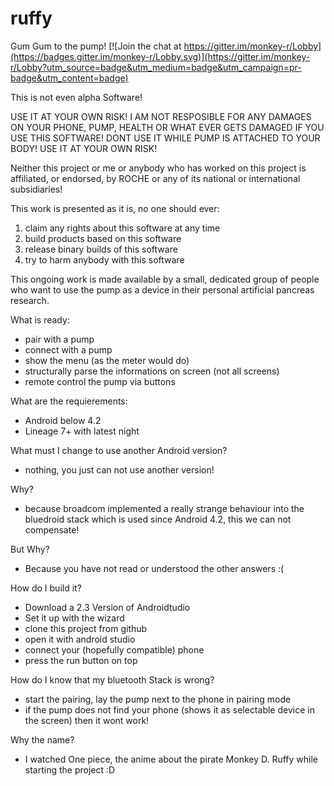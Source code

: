 # ruffy
Gum Gum to the pump!
[![Join the chat at https://gitter.im/monkey-r/Lobby](https://badges.gitter.im/monkey-r/Lobby.svg)](https://gitter.im/monkey-r/Lobby?utm_source=badge&utm_medium=badge&utm_campaign=pr-badge&utm_content=badge)

This is not even alpha Software!

USE IT AT YOUR OWN RISK!
I AM NOT RESPOSIBLE FOR ANY DAMAGES ON YOUR PHONE, PUMP, HEALTH OR WHAT EVER GETS DAMAGED IF YOU USE THIS SOFTWARE!
DONT USE IT WHILE PUMP IS ATTACHED TO YOUR BODY!
USE IT AT YOUR OWN RISK!

Neither this project or me or anybody who has worked on this project is affiliated, or endorsed, by ROCHE or any of its national or international subsidiaries!

This work is presented as it is, no one should ever:

1. claim any rights about this software at any time
1. build products based on this software
1. release binary builds of this software
1. try to harm anybody with this software
    
This ongoing work is made available by a small, dedicated group of people who want to use the pump as a device in their personal artificial pancreas research.

What is ready:

* pair with a pump
* connect with a pump
* show the menu (as the meter would do)
* structurally parse the informations on screen (not all screens)
* remote control the pump via buttons

What are the requierements:

* Android below 4.2
* Lineage 7+ with latest night

What must I change to use another Android version?

* nothing, you just can not use another version!

Why?

* because broadcom implemented a really strange behaviour into the bluedroid stack which is used since Android 4.2, this we can not compensate!

But Why?

* Because you have not read or understood the other answers :(  

How do I build it?

* Download a 2.3 Version of Androidtudio
* Set it up with the wizard
* clone this project from github
* open it with android studio
* connect your (hopefully compatible) phone
* press the run button on top 

How do I know that my bluetooth Stack is wrong?

* start the pairing, lay the pump next to the phone in pairing mode
* if the pump does not find your phone (shows it as selectable device in the screen) then it wont work!

Why the name?

* I watched One piece, the anime about the pirate Monkey D. Ruffy while starting the project :D  